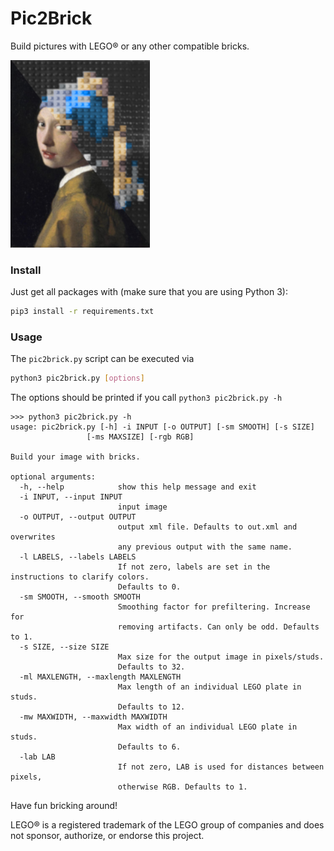 # Pic2Brick
Build pictures with LEGO® or any other compatible bricks.

![There should be an image here.](logo.png)

### Install
Just get all packages with (make sure that you are using Python 3):

```bash
pip3 install -r requirements.txt
```

### Usage
The `pic2brick.py` script can be executed via
```bash
python3 pic2brick.py [options]
```

The options should be printed if you call `python3 pic2brick.py -h`

```
>>> python3 pic2brick.py -h
usage: pic2brick.py [-h] -i INPUT [-o OUTPUT] [-sm SMOOTH] [-s SIZE]
                 [-ms MAXSIZE] [-rgb RGB]

Build your image with bricks.

optional arguments:
  -h, --help            show this help message and exit
  -i INPUT, --input INPUT
                        input image
  -o OUTPUT, --output OUTPUT
                        output xml file. Defaults to out.xml and overwrites
                        any previous output with the same name.
  -l LABELS, --labels LABELS
                        If not zero, labels are set in the instructions to clarify colors.
                        Defaults to 0.
  -sm SMOOTH, --smooth SMOOTH
                        Smoothing factor for prefiltering. Increase for
                        removing artifacts. Can only be odd. Defaults to 1.
  -s SIZE, --size SIZE  
                        Max size for the output image in pixels/studs.
                        Defaults to 32.
  -ml MAXLENGTH, --maxlength MAXLENGTH
                        Max length of an individual LEGO plate in studs.
                        Defaults to 12.
  -mw MAXWIDTH, --maxwidth MAXWIDTH
                        Max width of an individual LEGO plate in studs.
                        Defaults to 6.
  -lab LAB              
                        If not zero, LAB is used for distances between pixels,
                        otherwise RGB. Defaults to 1.
```

Have fun bricking around!

LEGO® is a registered trademark of the LEGO group of companies and does not sponsor, authorize, or endorse this project.
